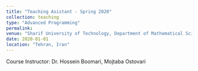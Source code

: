 ```yaml
---
title: "Teaching Asistant - Spring 2020"
collection: teaching
type: "Advanced Programming"
permalink:
venue: "Sharif University of Technology, Department of Mathematical Sciences"
date: 2020-01-01
location: "Tehran, Iran"
---
```


Course Instructor: Dr. Hossein Boomari, Mojtaba Ostovari
